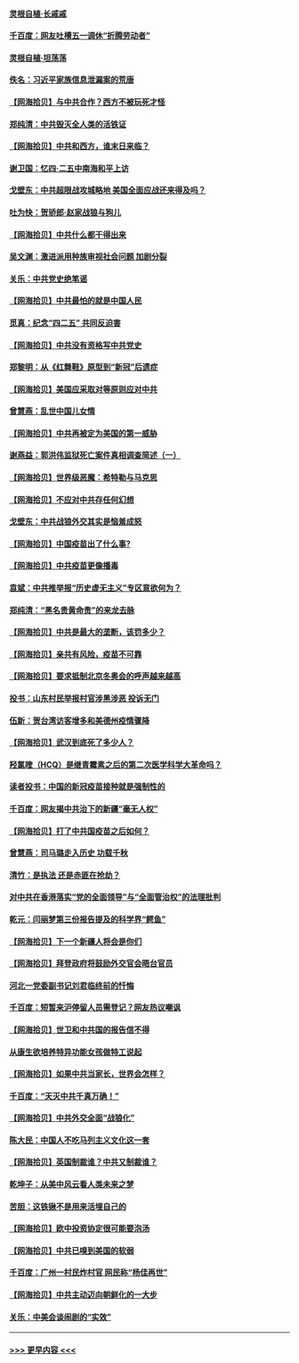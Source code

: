 #### [灵根自植‧长戚戚](../pages/nsc993/n12905585.md?t=04262252) 
#### [千百度：网友吐槽五一调休“折腾劳动者”](../pages/nsc993/n12905934.md?t=04262252) 
#### [灵根自植‧坦荡荡](../pages/nsc993/n12905562.md?t=04262252) 
#### [佚名：习近平家族信息泄漏案的荒唐](../pages/nsc993/n12904705.md?t=04262252) 
#### [【网海拾贝】与中共合作？西方不被玩死才怪](../pages/nsc993/n12903873.md?t=04262252) 
#### [郑纯清：中共毁灭全人类的活铁证](../pages/nsc993/n12903785.md?t=04262252) 
#### [【网海拾贝】中共和西方，谁末日来临？](../pages/nsc993/n12903482.md?t=04262252) 
#### [谢卫国：忆四‧二五中南海和平上访](../pages/nsc993/n12902192.md?t=04262252) 
#### [戈壁东：中共超限战攻城略地 美国全面应战还来得及吗？](../pages/nsc993/n12902297.md?t=04262252) 
#### [吐为快：贺骄郎‧赵家战狼与狗儿](../pages/nsc993/n12902280.md?t=04262252) 
#### [【网海拾贝】中共什么都干得出来](../pages/nsc993/n12897500.md?t=04262252) 
#### [吴文渊：激进派用种族审视社会问题 加剧分裂](../pages/nsc993/n12893881.md?t=04262252) 
#### [关乐：中共党史绝笔谣](../pages/nsc993/n12897270.md?t=04262252) 
#### [【网海拾贝】中共最怕的就是中国人民](../pages/nsc993/n12894705.md?t=04262252) 
#### [觅真：纪念“四二五” 共同反迫害](../pages/nsc993/n12894553.md?t=04262252) 
#### [【网海拾贝】中共没有资格写中共党史](../pages/nsc993/n12892231.md?t=04262252) 
#### [郑黎明：从《红舞鞋》原型到“新冠”后遗症](../pages/nsc993/n12890469.md?t=04262252) 
#### [【网海拾贝】美国应采取对等原则应对中共](../pages/nsc993/n12889176.md?t=04262252) 
#### [曾慧燕：乱世中国儿女情](../pages/nsc993/n12887931.md?t=04262252) 
#### [【网海拾贝】中共再被定为美国的第一威胁](../pages/nsc993/n12887580.md?t=04262252) 
#### [谢燕益：郭洪伟监狱死亡案件真相调查简述（一）](../pages/nsc993/n12885648.md?t=04262252) 
#### [【网海拾贝】世界级恶魔：希特勒与马克思](../pages/nsc993/n12884062.md?t=04262252) 
#### [【网海拾贝】不应对中共存任何幻想](../pages/nsc993/n12881460.md?t=04262252) 
#### [戈壁东：中共战狼外交其实是恼羞成怒](../pages/nsc993/n12880392.md?t=04262252) 
#### [【网海拾贝】中国疫苗出了什么事?](../pages/nsc993/n12879124.md?t=04262252) 
#### [【网海拾贝】中共疫苗更像播毒](../pages/nsc993/n12876631.md?t=04262252) 
#### [袁斌：中共推举报“历史虚无主义”专区意欲何为？](../pages/nsc993/n12876530.md?t=04262252) 
#### [郑纯清：“黑名贵黄命贵”的来龙去脉](../pages/nsc993/n12875589.md?t=04262252) 
#### [【网海拾贝】中共是最大的垄断，该罚多少？](../pages/nsc993/n12874006.md?t=04262252) 
#### [【网海拾贝】亲共有风险，疫苗不可靠](../pages/nsc993/n12872224.md?t=04262252) 
#### [【网海拾贝】要求抵制北京冬奥会的呼声越来越高](../pages/nsc993/n12868962.md?t=04262252) 
#### [投书：山东村民举报村官涉黑涉恶 投诉无门](../pages/nsc993/n12869726.md?t=04262252) 
#### [伍新：贺台湾访客增多和美德州疫情骤降](../pages/nsc993/n12865651.md?t=04262252) 
#### [【网海拾贝】武汉到底死了多少人？](../pages/nsc993/n12863707.md?t=04262252) 
#### [羟氯喹（HCQ）是继青霉素之后的第二次医学科学大革命吗？](../pages/nsc993/n12638564.md?t=04262252) 
#### [读者投书：中国的新冠疫苗接种就是强制性的](../pages/nsc993/n12859932.md?t=04262252) 
#### [千百度：网友揭中共治下的新疆“毫无人权”](../pages/nsc993/n12858385.md?t=04262252) 
#### [【网海拾贝】打了中共国疫苗之后如何？](../pages/nsc993/n12857866.md?t=04262252) 
#### [曾慧燕：司马璐走入历史 功载千秋](../pages/nsc993/n12856996.md?t=04262252) 
#### [清竹：是执法 还是赤匪在抢劫？](../pages/nsc993/n12856952.md?t=04262252) 
#### [对中共在香港落实“党的全面领导”与“全面管治权”的法理批判](../pages/nsc993/n12856929.md?t=04262252) 
#### [乾元：闫丽梦第三份报告提及的科学界“鳄鱼”](../pages/nsc993/n12855985.md?t=04262252) 
#### [【网海拾贝】下一个新疆人将会是你们](../pages/nsc993/n12855864.md?t=04262252) 
#### [【网海拾贝】拜登政府将鼓励外交官会晤台官员](../pages/nsc993/n12853615.md?t=04262252) 
#### [河北一党委副书记刘君临终前的忏悔](../pages/nsc993/n12849420.md?t=04262252) 
#### [千百度：短暂来沪停留人员需登记？网友热议嘲讽](../pages/nsc993/n12853497.md?t=04262252) 
#### [【网海拾贝】世卫和中共国的报告信不得](../pages/nsc993/n12850902.md?t=04262252) 
#### [从康生欲培养特异功能女孩做特工说起](../pages/nsc993/n12849289.md?t=04262252) 
#### [【网海拾贝】如果中共当家长，世界会怎样？](../pages/nsc993/n12848436.md?t=04262252) 
#### [千百度：“天灭中共千真万确！”](../pages/nsc993/n12845659.md?t=04262252) 
#### [【网海拾贝】中共外交全面“战狼化”](../pages/nsc993/n12845607.md?t=04262252) 
#### [陈大民：中国人不吃马列主义文化这一套](../pages/nsc993/n12842496.md?t=04262252) 
#### [【网海拾贝】英国制裁谁？中共又制裁谁？](../pages/nsc993/n12840909.md?t=04262252) 
#### [乾坤子：从美中风云看人类未来之梦](../pages/nsc993/n12840590.md?t=04262252) 
#### [苦胆：这铁锹不是用来活埋自己的](../pages/nsc993/n12839512.md?t=04262252) 
#### [【网海拾贝】欧中投资协定很可能要泡汤](../pages/nsc993/n12835122.md?t=04262252) 
#### [【网海拾贝】中共已嗅到美国的软弱](../pages/nsc993/n12832411.md?t=04262252) 
#### [千百度：广州一村民炸村官 网民称“杨佳再世”](../pages/nsc993/n12832380.md?t=04262252) 
#### [【网海拾贝】中共主动迈向朝鲜化的一大步](../pages/nsc993/n12829887.md?t=04262252) 
#### [关乐：中美会谈闹剧的“实效”](../pages/nsc993/n12826698.md?t=04262252) 

----
#### [ >>> 更早内容 <<< ](../indexes/nsc993-earlier.md)
